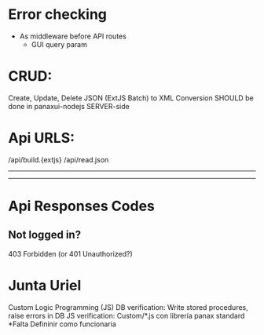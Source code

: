 # Error checking
- As middleware before API routes
	- GUI query param

# CRUD:

Create, Update, Delete
JSON (ExtJS Batch) to XML Conversion SHOULD be done in panaxui-nodejs SERVER-side

# Api URLS:

/api/build.{extjs}
/api/read.json

---
***

# Api Responses Codes

## Not logged in?

403 Forbidden (or 401 Unauthorized?)

# Junta Uriel

Custom Logic Programming (JS)
DB verification: Write stored procedures, raise errors in DB
JS verification: Custom/*.js con librería panax standard
*Falta Defininir como funcionaria